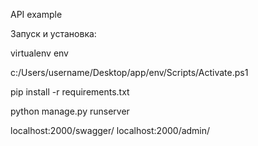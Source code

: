 API example

Запуск и установка:

virtualenv env

c:/Users/username/Desktop/app/env/Scripts/Activate.ps1

pip install -r requirements.txt

python manage.py runserver

localhost:2000/swagger/
localhost:2000/admin/